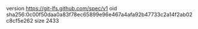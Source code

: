 version https://git-lfs.github.com/spec/v1
oid sha256:0c00f50daa0a83f78ec65899e96e467a4afa92b47733c2a14f2ab02c8cf5e262
size 2433
